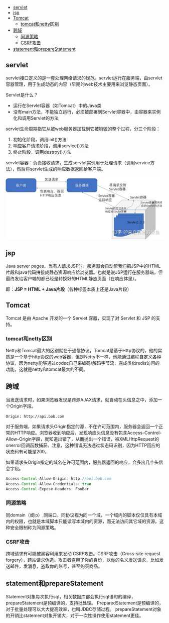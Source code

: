 <!-- START doctoc generated TOC please keep comment here to allow auto update -->
<!-- DON'T EDIT THIS SECTION, INSTEAD RE-RUN doctoc TO UPDATE -->


- [servlet](#servlet)
- [jsp](#jsp)
- [Tomcat](#tomcat)
  - [tomcat和netty区别](#tomcat%E5%92%8Cnetty%E5%8C%BA%E5%88%AB)
- [跨域](#%E8%B7%A8%E5%9F%9F)
  - [同源策略](#%E5%90%8C%E6%BA%90%E7%AD%96%E7%95%A5)
  - [CSRF攻击](#csrf%E6%94%BB%E5%87%BB)
- [statement和prepareStatement](#statement%E5%92%8Cpreparestatement)

<!-- END doctoc generated TOC please keep comment here to allow auto update -->

## servlet

servlet接口定义的是一套处理网络请求的规范。servlet运行在服务端，由servlet容器管理，用于生成动态的内容（早期的web技术主要用来浏览静态页面）。

Servlet是什么？

- 运行在Servlet容器（如Tomcat）中的Java类
- 没有main方法，不能独立运行，必须被部署到Servlet容器中，由容器来实例化和调用Servlet的方法

servlet生命周期指它从被web服务器加载到它被销毁的整个过程，分三个阶段：
1. 初始化阶段，调用init()方法
2. 响应客户请求阶段，调用service()方法
3. 终止阶段，调用destroy()方法

servlet容器：负责接收请求，生成servlet实例用于处理请求（调用service方法），然后将servlet生成的响应数据返回给客户端。

![](../img/web/servlet-container.jpg)



## jsp

Java server pages。当有人请求JSP时，服务器会自动帮我们把JSP中的HTML片段和java代码拼接成静态资源响应给浏览器。也就是说JSP运行在服务器端，但最终发给客户端的都已经是转换好的HTML静态页面（在响应体里）。

即：**JSP = HTML + Java片段**（各种标签本质上还是Java片段）



## Tomcat

Tomcat 是由 Apache 开发的一个 Servlet 容器，实现了对 Servlet 和 JSP 的支持。

### tomcat和netty区别

Netty和Tomcat最大的区别就在于通信协议，Tomcat是基于Http协议的，他的实质是一个基于http协议的web容器，但是Netty不一样，他能通过编程自定义各种协议，因为netty能够通过codec自己来编码/解码字节流，完成类似redis访问的功能，这就是netty和tomcat最大的不同。



## 跨域

当发送请求时，如果浏览器发现是跨源AJAX请求，就自动在头信息之中，添加一个Origin字段。

`Origin: http://api.bob.com`

对于服务端，如果请求头Origin指定的源，不在许可范围内，服务器会返回一个正常的HTTP响应。浏览器收到响应后，发现响应头信息没有包含Access-Control-Allow-Origin字段，就知道出错了，从而抛出一个错误，被XMLHttpRequest的onerror回调函数捕获。注意，这种错误无法通过状态码识别，因为HTTP回应的状态码有可能是200。

如果请求头Origin指定的域名在许可范围内，服务器返回的响应，会多出几个头信息字段。

```java
Access-Control-Allow-Origin: http://api.bob.com
Access-Control-Allow-Credentials: true
Access-Control-Expose-Headers: FooBar
```

### 同源策略

同domain（或ip）,同端口，同协议视为同一个域，一个域内的脚本仅仅具有本域内的权限，也就是本域脚本只能读写本域内的资源，而无法访问其它域的资源。这种安全限制称为同源策略。 

### CSRF攻击

跨域请求有可能被黑客利用来发动 CSRF攻击。CSRF攻击（Cross-site request forgery），跨站请求伪造。攻击者盗用了你的身份，以你的名义发送请求，比如发送邮件，发消息，盗取你的账号，甚至购买商品。



## statement和prepareStatement
Statement对象每次执行sql，相关数据库都会执行sql语句的编译，prepareStatement是预编译的，支持批处理。
PreparedStatement是预编译的，对于批量处理可以大大提高效率，也叫JDBC存储过程。
prepareStatement对象的开销比statement对象开销大，对于一次性操作使用statement更佳。